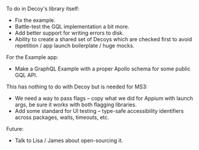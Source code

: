 To do in Decoy's library itself:
- Fix the example.
- Battle-test the GQL implementation a bit more.
- Add better support for writing errors to disk.
- Ability to create a shared set of Decoys which are checked first to avoid repetition / app launch boilerplate / huge mocks.

For the Example app:
- Make a GraphQL Example with a proper Apollo schema for some public GQL API.

This has nothing to do with Decoy but is needed for MS3:
- We need a way to pass flags – copy what we did for Appium with launch args, be sure it works with both flagging libraries.
- Add some standard for UI testing – type-safe accessibility identifiers across packages, waits, timeouts, etc.

Future:
- Talk to Lisa / James about open-sourcing it.
